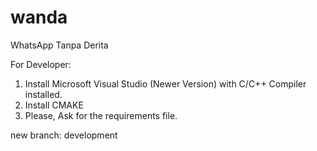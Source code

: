 # wanda
WhatsApp Tanpa Derita

For Developer: 
1. Install Microsoft Visual Studio (Newer Version) with C/C++ Compiler installed.
2. Install CMAKE
3. Please, Ask for the requirements file.


new branch: development
